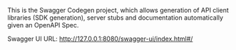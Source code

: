 This is the Swagger Codegen project, which allows generation of API client libraries (SDK generation), server stubs and documentation automatically given an OpenAPI Spec.

Swagger UI URL:
http://127.0.0.1:8080/swagger-ui/index.html#/

